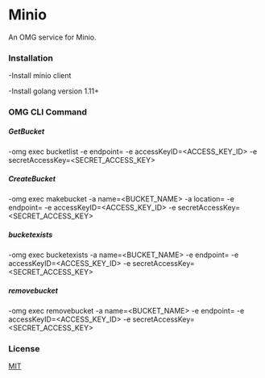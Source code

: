 # Minio
An OMG service for Minio.

### Installation
-Install minio client

-Install golang version 1.11+

### OMG CLI Command

##### GetBucket

-omg exec bucketlist -e endpoint=<ENDPOINT> -e accessKeyID=<ACCESS_KEY_ID> -e secretAccessKey=<SECRET_ACCESS_KEY>

##### CreateBucket

-omg exec makebucket  -a name=<BUCKET_NAME> -a location=<REGION>  -e endpoint=<ENDPOINT> -e accessKeyID=<ACCESS_KEY_ID> -e secretAccessKey=<SECRET_ACCESS_KEY>

##### bucketexists

-omg exec bucketexists  -a name=<BUCKET_NAME> -e endpoint=<ENDPOINT> -e accessKeyID=<ACCESS_KEY_ID> -e secretAccessKey=<SECRET_ACCESS_KEY>

##### removebucket

-omg exec removebucket  -a name=<BUCKET_NAME> -e endpoint=<ENDPOINT> -e accessKeyID=<ACCESS_KEY_ID> -e secretAccessKey=<SECRET_ACCESS_KEY>


### License
[MIT](https://choosealicense.com/licenses/mit/)
